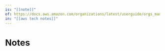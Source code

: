 ```yaml
---
is: "[[note]]"
of: https://docs.aws.amazon.com/organizations/latest/userguide/orgs_manage_policies_scps.html
in: "[[aws tech notes]]"
---
```

# Notes
